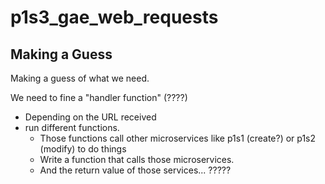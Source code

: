 # p1s3_gae_web_requests

## Making a Guess

Making a guess of what we need.
 
We need to fine a "handler function" (????)
* Depending on the URL received
* run different functions.
   * Those functions call other microservices like p1s1 (create?) or p1s2 (modify) to do things
   * Write a function that calls those microservices.
   * And the return value of those services...  ?????
   
